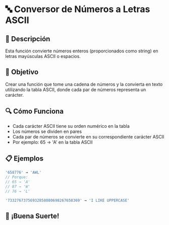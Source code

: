 # 🔤 Conversor de Números a Letras ASCII

## 📝 Descripción
Esta función convierte números enteros (proporcionados como string) en letras mayúsculas ASCII o espacios.

## 🎯 Objetivo
Crear una función que tome una cadena de números y la convierta en texto utilizando la tabla ASCII, donde cada par de números representa un carácter.

## 🔍 Cómo Funciona
- Cada carácter ASCII tiene su orden numérico en la tabla
- Los números se dividen en pares
- Cada par de números se convierte en su correspondiente carácter ASCII
- Por ejemplo: 65 → 'A' en la tabla ASCII

## 📋 Ejemplos

```typescript
'658776' → 'AWL'
// Porque:
// 65 → 'A'
// 87 → 'W'
// 76 → 'L'

'73327673756932858080698267658369' → 'I LIKE UPPERCASE'
```

## 💪 ¡Buena Suerte!

